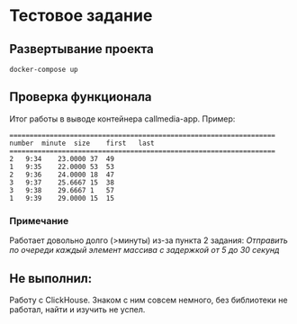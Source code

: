 Тестовое задание
================

## Развертывание проекта

```
docker-compose up
```

## Проверка функционала

Итог работы в выводе контейнера callmedia-app.
Пример:
```
==================================================================
number	minute	size	first	last
==================================================================
2	9:34	23.0000	37	49
1	9:35	22.0000	53	53
2	9:36	24.0000	18	47
3	9:37	25.6667	15	38
3	9:38	29.6667	1	57
1	9:39	29.0000	15	15
```
### Примечание
Работает довольно долго (>минуты) из-за пункта 2 задания: *Отправить по очереди каждый элемент массива с задержкой от 5 до 30 секунд*


## Не выполнил:
Работу с ClickHouse. Знаком с ним совсем немного, без библиотеки не работал, найти и изучить не успел.
